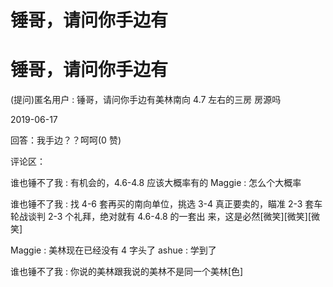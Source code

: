 # 锤哥，请问你手边有

# 锤哥，请问你手边有

(提问)匿名用户 : 锤哥，请问你手边有美林南向 4.7 左右的三房 房源吗

2019-06-17

回答：我手边？？呵呵(0 赞)

评论区：

谁也锤不了我 : 有机会的，4.6-4.8 应该大概率有的 Maggie : 怎么个大概率

谁也锤不了我 : 找 4-6 套再买的南向单位，挑选 3-4 真正要卖的，瞄准 2-3 套车轮战谈判 2-3 个礼拜，绝对就有 4.6-4.8 的一套出 来，这是必然[微笑][微笑][微笑]

Maggie : 美林现在已经没有 4 字头了 ashue : 学到了

谁也锤不了我 : 你说的美林跟我说的美林不是同一个美林[色]